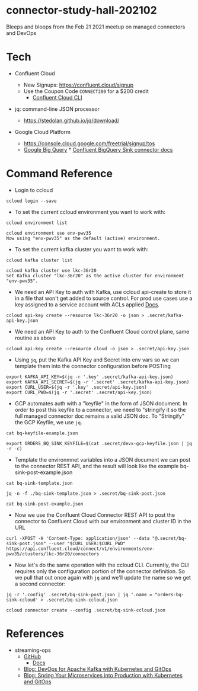# connector-study-hall-202102
Bleeps and bloops from the Feb 21 2021 meetup on managed connectors and DevOps

# Tech

* Confluent Cloud 
  * New Signups: https://confluent.cloud/signup
  * Use the Coupon Code `CONNECT200` for a $200 credit
	* [Confluent Cloud CLI](https://docs.confluent.io/ccloud-cli/current/index.html)

* jq: command-line JSON processor
	* https://stedolan.github.io/jq/download/

* Google Cloud Platform
  * https://console.cloud.google.com/freetrial/signup/tos
  * [Google Big Query](https://cloud.google.com/bigquery)
		* [Confluent BigQuery Sink connector docs](https://docs.confluent.io/cloud/current/connectors/cc-gcp-bigquery-sink.html)

# Command Reference

* Login to ccloud
```
ccloud login --save
```

* To set the current ccloud environment you want to work with:
```
ccloud environment list

ccloud environment use env-pwv35
Now using "env-pwv35" as the default (active) environment.
```

* To set the current kafka cluster you want to work with:
```
ccloud kafka cluster list

ccloud kafka cluster use lkc-36r20
Set Kafka cluster "lkc-36r20" as the active cluster for environment "env-pwv35".
```

* We need an API Key to auth with Kafka, use ccloud api-create to 
  store it in a file that won't get added to source control. For prod use cases use a key assigned to a service
	account with ACLs applied [Docs](https://docs.confluent.io/cloud/current/access-management/acl.html).
```
ccloud api-key create --resource lkc-36r20 -o json > .secret/kafka-api-key.json
```

* We need an API Key to auth to the Confluent Cloud control plane, same routine as above
```
ccloud api-key create --resource cloud -o json > .secret/api-key.json
```

* Using `jq`, put the Kafka API Key and Secret into env vars so we can template them into the connector configuration before POSTing
```
export KAFKA_API_KEY=$(jq -r '.key' .secret/kafka-api-key.json)
export KAFKA_API_SECRET=$(jq -r '.secret' .secret/kafka-api-key.json)
export CURL_USER=$(jq -r '.key' .secret/api-key.json)
export CURL_PWD=$(jq -r '.secret' .secret/api-key.json)
```

* GCP automates auth with a "keyfile" in the form of JSON document.  In order to post 
  this keyfile to a connector, we need to "stringify it so the full managed connector doc 
	remains a valid JSON doc. To "Stringify" the GCP Keyfile, we use `jq`.
```
cat bq-keyfile-example.json

export ORDERS_BQ_SINK_KEYFILE=$(cat .secret/devx-gcp-keyfile.json | jq -r -c)
```

* Template the environmnet variables into a JSON document we can post to the connector REST API, 
	and the result will look like the example bq-sink-post-example.json
```
cat bq-sink-template.json

jq -n -f ./bq-sink-template.json > .secret/bq-sink-post.json

cat bq-sink-post-example.json
```

* Now we use the Confluent Cloud Connector REST API to post the connector to Confluent Cloud 
  with our environment and cluster ID in the URL
```
curl -XPOST -H 'Content-Type: application/json' --data "@.secret/bq-sink-post.json" --user "$CURL_USER:$CURL_PWD" https://api.confluent.cloud/connect/v1/environments/env-pwv35/clusters/lkc-36r20/connectors
```

* Now let's do the same operation with the ccloud CLI.  Currently, the CLI requires
  only the configuration portion of the connector definition. So we pull that out 
  once again with `jq` and we'll update the name so we get a second connector:
```
jq -r '.config' .secret/bq-sink-post.json | jq '.name = "orders-bq-sink-ccloud' > .secret/bq-sink-ccloud.json

ccloud connector create --config .secret/bq-sink-ccloud.json
```


# References

* streaming-ops
  * [GitHub](https://github.com/confluentinc/streaming-ops)
	* [Docs](https://docs.confluent.io/platform/current/tutorials/streaming-ops/index.html)
  * [Blog: DevOps for Apache Kafka with Kubernetes and GitOps](https://www.confluent.io/blog/devops-for-apache-kafka-with-kubernetes-and-gitops/)
  * [Blog: Spring Your Microservices into Production with Kubernetes and GitOps](https://www.confluent.io/blog/spring-microservices-into-production-with-kubernetes-gitops/)

